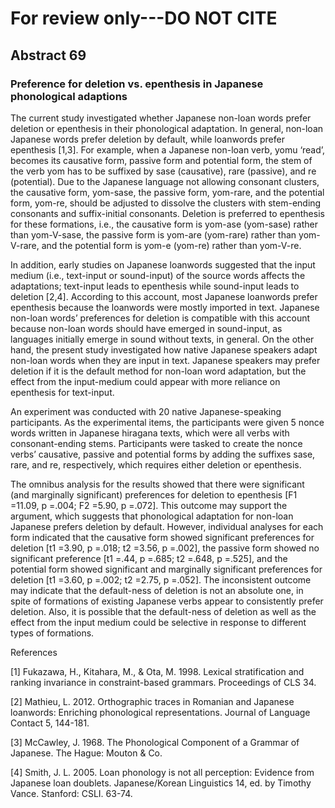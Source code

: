 # For review only---DO NOT CITE

## Abstract 69

### Preference for deletion vs. epenthesis in Japanese phonological adaptions

The current study investigated whether Japanese non-loan words prefer deletion or epenthesis in their phonological adaptation. In general, non-loan Japanese words prefer deletion by default, while loanwords prefer epenthesis [1,3]. For example, when a Japanese non-loan verb, yomu ‘read’, becomes its causative form, passive form and potential form, the stem of the verb yom has to be suffixed by sase (causative), rare (passive), and re (potential). Due to the Japanese language not allowing consonant clusters, the causative form, yom-sase, the passive form, yom-rare, and the potential form, yom-re, should be adjusted to dissolve the clusters with stem-ending consonants and suffix-initial consonants. Deletion is preferred to epenthesis for these formations, i.e., the causative form is yom-ase (yom-sase) rather than yom-V-sase, the passive form is yom-are (yom-rare) rather than yom-V-rare, and the potential form is yom-e (yom-re) rather than yom-V-re.

In addition, early studies on Japanese loanwords suggested that the input medium (i.e., text-input or sound-input) of the source words affects the adaptations; text-input leads to epenthesis while sound-input leads to deletion [2,4]. According to this account, most Japanese loanwords prefer epenthesis because the loanwords were mostly imported in text. Japanese non-loan words’ preferences for deletion is compatible with this account because non-loan words should have emerged in sound-input, as languages initially emerge in sound without texts, in general. On the other hand, the present study investigated how native Japanese speakers adapt non-loan words when they are input in text. Japanese speakers may prefer deletion if it is the default method for non-loan word adaptation, but the effect from the input-medium could appear with more reliance on epenthesis for text-input.

An experiment was conducted with 20 native Japanese-speaking participants. As the experimental items, the participants were given 5 nonce words written in Japanese hiragana texts, which were all verbs with consonant-ending stems. Participants were tasked to create the nonce verbs’ causative, passive and potential forms by adding the suffixes sase, rare, and re, respectively, which requires either deletion or epenthesis.

The omnibus analysis for the results showed that there were significant (and marginally significant) preferences for deletion to epenthesis [F1 =11.09, p =.004; F2 =5.90, p =.072]. This outcome may support the argument, which suggests that phonological adaptation for non-loan Japanese prefers deletion by default. However, individual analyses for each form indicated that the causative form showed significant preferences for deletion [t1 =3.90, p =.018; t2 =3.56, p =.002], the passive form showed no significant preference [t1 =.44, p =.685; t2 =.648, p =.525],  and the potential form showed significant and marginally significant preferences for deletion [t1 =3.60, p =.002; t2 =2.75, p =.052]. The inconsistent outcome may indicate that the default-ness of deletion is not an absolute one, in spite of formations of existing Japanese verbs appear to consistently prefer deletion. Also, it is possible that the default-ness of deletion as well as the effect from the input medium could be selective in response to different types of formations.



References

[1] Fukazawa, H., Kitahara, M., & Ota, M. 1998. Lexical stratification and ranking invariance in constraint-based grammars. Proceedings of CLS 34.

[2] Mathieu, L. 2012. Orthographic traces in Romanian and Japanese loanwords: Enriching phonological representations. Journal of Language Contact 5, 144-181.

[3] McCawley, J. 1968. The Phonological Component of a Grammar of Japanese. The Hague: Mouton & Co.

[4] Smith, J. L. 2005. Loan phonology is not all perception: Evidence from Japanese loan doublets. Japanese/Korean Linguistics 14, ed. by Timothy Vance. Stanford: CSLI. 63-74.
